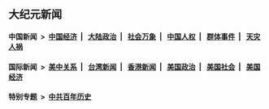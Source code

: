 ## 大纪元新闻

#### 中国新闻 &nbsp;>&nbsp; [中国经济](indexes/ncid283/README.md?10062045) &nbsp;| &nbsp; [大陆政治](indexes/ncid277/README.md?10062045) &nbsp;| &nbsp; [社会万象](indexes/ncid282/README.md?10062045) &nbsp;| &nbsp; [中国人权](indexes/ncid278/README.md?10062045) &nbsp;| &nbsp; [群体事件](indexes/ncid279/README.md?10062045) &nbsp;| &nbsp; [天灾人祸](indexes/ncid280/README.md?10062045)

#### 国际新闻 &nbsp;>&nbsp; [美中关系](indexes/nf1412576/README.md?10062045) &nbsp;| &nbsp; [台湾新闻](indexes/ncid1349361/README.md?10062045) &nbsp;| &nbsp; [香港新闻](indexes/ncid1349362/README.md?10062045) &nbsp;| &nbsp; [美国政治](indexes/ncid1078159/README.md?10062045) &nbsp;| &nbsp; [美国社会](indexes/ncid1078160/README.md?10062045) &nbsp;| &nbsp; [美国经济](indexes/ncid1078158/README.md?10062045)

#### 特别专题 &nbsp;>&nbsp; [中共百年历史](https://github.com/epoch-news/epoch-special/blob/master/README.md?10062045)  
